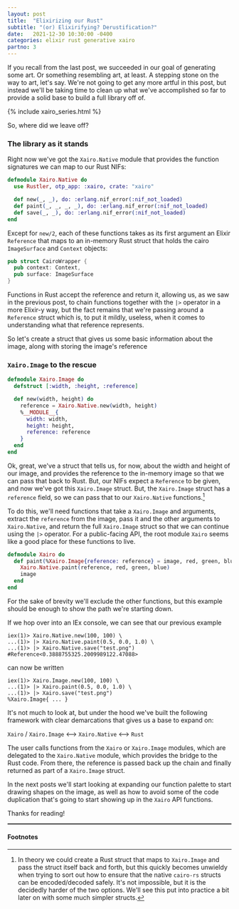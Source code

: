 ```yaml
---
layout: post
title:  "Elixirizing our Rust"
subtitle: "(or) Elixirifying? Derustification?"
date:   2021-12-30 10:30:00 -0400
categories: elixir rust generative xairo
partno: 3
---
```


If you recall from the last post, we succeeded in our goal of generating some art. Or something resembling art, at least. A stepping stone on the way to art, let's say. We're not going to get any more artful in this post, but instead we'll be taking time to clean up what we've accomplished so far to provide a solid base to build a full library off of.

{% include xairo_series.html %}

So, where did we leave off?

### The library as it stands

Right now we've got the `Xairo.Native` module that provides the function signatures we can map to our Rust NIFs:

```elixir
defmodule Xairo.Native do
  use Rustler, otp_app: :xairo, crate: "xairo"

  def new(_, _), do: :erlang.nif_error(:nif_not_loaded)
  def paint(_, _, _, _), do: :erlang.nif_error(:nif_not_loaded)
  def save(_, _), do: :erlang.nif_error(:nif_not_loaded)
end
```

Except for `new/2`, each of these functions takes as its first argument an Elixir `Reference` that maps to an in-memory Rust struct that holds the cairo `ImageSurface` and `Context` objects:

```rust
pub struct CairoWrapper {
  pub context: Context,
  pub surface: ImageSurface
}
```

Functions in Rust accept the reference and return it, allowing us, as we saw in the previous post, to chain functions together with the `|>` operator in a more Elixir-y way, but the fact remains that we're passing around a `Reference` struct which is, to put it mildly, useless, when it comes to understanding what that reference represents.

So let's create a struct that gives us some basic information about the image, along with storing the image's reference

### `Xairo.Image` to the rescue

```elixir
defmodule Xairo.Image do
  defstruct [:width, :height, :reference]

  def new(width, height) do
    reference = Xairo.Native.new(width, height)
    %__MODULE__{
      width: width,
      height: height,
      reference: reference
    }
  end
end
```

Ok, great, we've a struct that tells us, for now, about the width and height of our image, and provides the reference to the in-memory image so that we can pass that back to Rust. But, our NIFs expect a `Reference` to be given, and now we've got this `Xairo.Image` struct. But, the `Xairo.Image` struct has a `reference` field, so we can pass that to our `Xairo.Native` functions.[^1]

To do this, we'll need functions that take a `Xairo.Image` and arguments, extract the `reference` from the image, pass it and the other arguments to `Xairo.Native`, and return the full `Xairo.Image` struct so that we can continue using the `|>` operator. For a public-facing API, the root module `Xairo` seems like a good place for these functions to live.

```elixir
defmodule Xairo do
  def paint(%Xairo.Image{reference: reference} = image, red, green, blue) do
    Xairo.Native.paint(reference, red, green, blue)
    image
  end
end
```

For the sake of brevity we'll exclude the other functions, but this example should be enough to show the path we're starting down.

If we hop over into an IEx console, we can see that our previous example

```iex
iex(1)> Xairo.Native.new(100, 100) \
...(1)> |> Xairo.Native.paint(0.5, 0.0, 1.0) \
...(1)> |> Xairo.Native.save("test.png")
#Reference<0.3888755325.2009989122.47088>
```

can now be written

```iex
iex(1)> Xairo.Image.new(100, 100) \
...(1)> |> Xairo.paint(0.5, 0.0, 1.0) \
...(1)> |> Xairo.save("test.png")
%Xairo.Image{ ... }
```

It's not much to look at, but under the hood we've built the following framework with clear demarcations that gives us a base to expand on:

`Xairo` / `Xairo.Image` <--> `Xairo.Native` <--> `Rust`

The user calls functions from the `Xairo` or `Xairo.Image` modules, which are delegated to the `Xairo.Native` module, which provides the bridge to the Rust code. From there, the reference is passed back up the chain and finally returned as part of a `Xairo.Image` struct.

In the next posts we'll start looking at expanding our function palette to start drawing shapes on the image, as well as how to avoid some of the code duplication that's going to start showing up in the `Xairo` API functions.

Thanks for reading!

<hr style="border:1px solid #888888;margin-bottom:15px;"/>

#### Footnotes

[^1]: In theory we could create a Rust struct that maps to `Xairo.Image` and pass the struct itself back and forth, but this quickly becomes unwieldy when trying to sort out how to ensure that the native `cairo-rs` structs can be encoded/decoded safely. It's not impossible, but it is the decidedly harder of the two options. We'll see this put into practice a bit later on with some much simpler structs.

